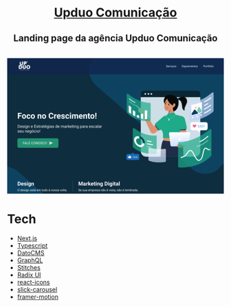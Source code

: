 <div align="center">
  <h1>
    <a href="http://localhost:3000/#portfolio" target="_blank">
      Upduo Comunicação
    </a>
  </h1>

  <h2>
    Landing page da agência Upduo Comunicação
  </h2>
</div>

<br>

<img src="public/Capa.png" alt="Screenshot da landing page da Upduo Comunicação">

<br>

# Tech

- [Next.js][next]
- [Typescript][typescript]
- [DatoCMS][dato_cms]
- [GraphQL][graphql]
- [Stitches][stitches]
- [Radix UI][radix_ui]
- [react-icons][react_icons]
- [slick-carousel][slick_carousel]
- [framer-motion][framer_motion]

[next]: https://nextjs.org
[typescript]: https://www.typescriptlang.org
[stitches]: https://stitches.dev
[graphql]: https://graphql.org
[react_icons]: https://react-icons.github.io/react-icons
[radix_ui]: https://www.radix-ui.com
[slick_carousel]: https://www.npmjs.com/package/slick-carousel
[framer_motion]: https://www.framer.com/motion
[dato_cms]: https://www.datocms.com
